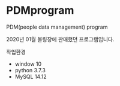 # PDMprogram
PDM(people data management) program

2020년 01월
볼링장에 판매했던 프로그램입니다.


작업환경
 - window 10
 - python 3.7.3
 - MySQL  14.12
